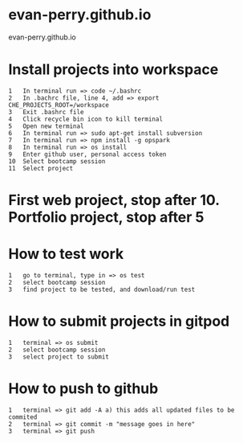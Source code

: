# evan-perry.github.io
evan-perry.github.io

# Install projects into workspace
	1	In terminal run => code ~/.bashrc
	2	In .bachrc file, line 4, add => export CHE_PROJECTS_ROOT=/workspace
	3	Exit .bashrc file
	4	Click recycle bin icon to kill terminal
	5	Open new terminal
	6	In terminal run => sudo apt-get install subversion
	7	In terminal run => npm install -g opspark
	8	In terminal run => os install
	9	Enter github user, personal access token
	10	Select bootcamp session
	11	Select project

# First web project, stop after 10. Portfolio project, stop after 5

# How to test work
	1	go to terminal, type in => os test
	2	select bootcamp session
	3	find project to be tested, and download/run test

# How to submit projects in gitpod
	1	terminal => os submit
	2	select bootcamp session
	3	select project to submit

# How to push to github
	1	terminal => git add -A a) this adds all updated files to be commited
	2	terminal => git commit -m "message goes in here"
	3	terminal => git push
